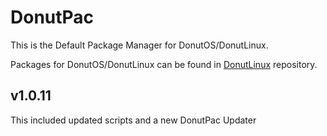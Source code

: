 # DonutPac
This is the Default Package Manager for DonutOS/DonutLinux.

Packages for DonutOS/DonutLinux can be found in [DonutLinux](https://GitHub.com/gauthamnair2005/donutlinux/) repository.

## v1.0.11
This included updated scripts and a new DonutPac Updater
